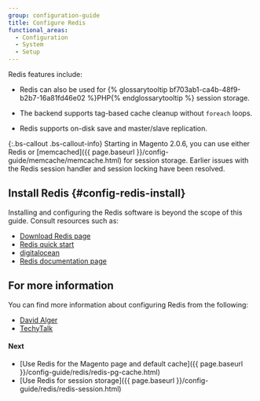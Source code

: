 ```yaml
---
group: configuration-guide
title: Configure Redis
functional_areas:
  - Configuration
  - System
  - Setup
---
```


Redis features include:

* Redis can also be used for {% glossarytooltip bf703ab1-ca4b-48f9-b2b7-16a81fd46e02 %}PHP{% endglossarytooltip %} session storage.

* The backend supports tag-based cache cleanup without `foreach` loops.

* Redis supports on-disk save and master/slave replication.

{:.bs-callout .bs-callout-info}
Starting in Magento 2.0.6, you can use either Redis or [memcached]({{ page.baseurl }}/config-guide/memcache/memcache.html) for session storage. Earlier issues with the Redis session handler and session locking have been resolved.

## Install Redis {#config-redis-install}

Installing and configuring the Redis software is beyond the scope of this guide. Consult resources such as:

* [Download Redis page](http://redis.io/download)
* [Redis quick start](http://redis.io/topics/quickstart)
* [digitalocean](https://www.digitalocean.com/community/tutorials/how-to-install-and-use-redis)
* [Redis documentation page](http://redis.io/documentation)

## For more information

You can find more information about configuring Redis from the following:

* [David Alger](http://davidalger.com/development/magento/configuring-magento-2-to-use-redis-cache-backend/)
* [TechyTalk](http://www.techytalk.info/configuring-cache-storage-backends-magento-2-redis/)

#### Next

* [Use Redis for the Magento page and default cache]({{ page.baseurl }}/config-guide/redis/redis-pg-cache.html)
* [Use Redis for session storage]({{ page.baseurl }}/config-guide/redis/redis-session.html)
